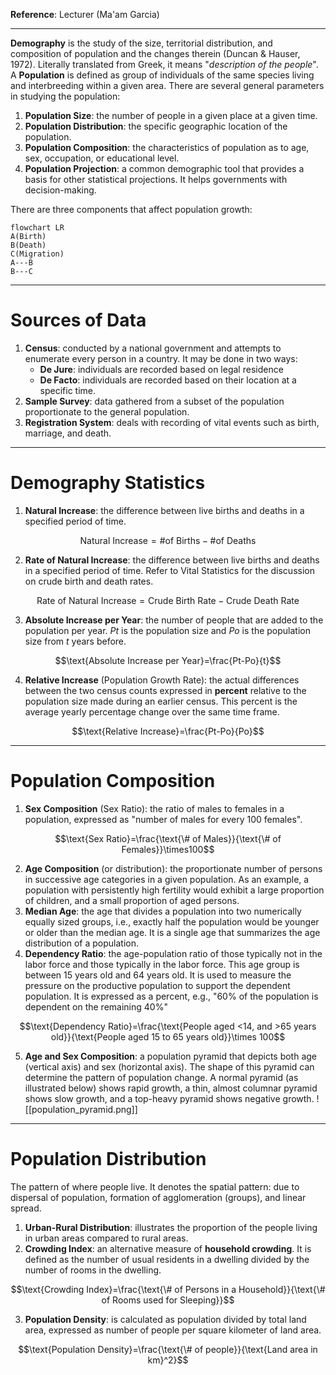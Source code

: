 **Reference**: Lecturer (Ma'am Garcia)

___

**Demography** is the study of the size, territorial distribution, and composition of population and the changes therein (Duncan & Hauser, 1972). Literally translated from Greek, it means "*description of the people*". A **Population** is defined as group of individuals of the same species living and interbreeding within a given area. There are several general parameters in studying the population:
1. **Population Size**: the number of people in a given place at a given time.
2. **Population Distribution**: the specific geographic location of the population.
3. **Population Composition**: the characteristics of population as to age, sex, occupation, or educational level.
4. **Population Projection**: a common demographic tool that provides a basis for other statistical projections. It helps governments with decision-making.

There are three components that affect population growth:

```mermaid
flowchart LR
A(Birth)
B(Death)
C(Migration)
A---B
B---C
```

___

# Sources of Data
1. **Census**: conducted by a national government and attempts to enumerate every person in a country. It may be done in two ways:
	- **De Jure**: individuals are recorded based on legal residence
	- **De Facto**: individuals are recorded based on their location at a specific time.
2. **Sample Survey**: data gathered from a subset of the population proportionate to the general population.
3. **Registration System**: deals with recording of vital events such as birth, marriage, and death.

___

# Demography Statistics
1. **Natural Increase**: the difference between live births and deaths in a specified period of time.

$$\text{Natural Increase}=\text{\# of Births}-\text{\# of Deaths}$$

2. **Rate of Natural Increase**: the difference between live births and deaths in a specified period of time. Refer to Vital Statistics for the discussion on crude birth and death rates.

$$\text{Rate of Natural Increase}=\text{Crude Birth Rate}-\text{Crude Death Rate}$$

3. **Absolute Increase per Year**: the number of people that are added to the population per year. $Pt$ is the population size and $Po$ is the population size from $t$ years before.

$$\text{Absolute Increase per Year}=\frac{Pt-Po}{t}$$

4. **Relative Increase** (Population Growth Rate): the actual differences between the two census counts expressed in **percent** relative to the population size made during an earlier census. This percent is the average yearly percentage change over the same time frame.

$$\text{Relative Increase}=\frac{Pt-Po}{Po}$$

___

# Population Composition
1. **Sex Composition** (Sex Ratio): the ratio of males to females in a population, expressed as "number of males for every 100 females".

$$\text{Sex Ratio}=\frac{\text{\# of Males}}{\text{\# of Females}}\times100$$

2. **Age Composition** (or distribution): the proportionate number of persons in successive age categories in a given population. As an example, a population with persistently high fertility would exhibit a large proportion of children, and a small proportion of aged persons.
3. **Median Age**: the age that divides a population into two numerically equally sized groups, i.e., exactly half the population would be younger or older than the median age. It is a single age that summarizes the age distribution of a population.
4. **Dependency Ratio**: the age-population ratio of those typically not in the labor force and those typically in the labor force. This age group is between 15 years old and 64 years old. It is used to measure the pressure on the productive population to support the dependent population. It is expressed as a percent, e.g., "60% of the population is dependent on the remaining 40%"

$$\text{Dependency Ratio}=\frac{\text{People aged <14, and >65 years old}}{\text{People aged 15 to 65 years old}}\times 100$$

5. **Age and Sex Composition**: a population pyramid that depicts both age (vertical axis) and sex (horizontal axis). The shape of this pyramid can determine the pattern of population change. A normal pyramid (as illustrated below) shows rapid growth, a thin, almost columnar pyramid shows slow growth, and a top-heavy pyramid shows negative growth.
![[population_pyramid.png]]

___

# Population Distribution
The pattern of where people live. It denotes the spatial pattern: due to dispersal of population, formation of agglomeration (groups), and linear spread.
1. **Urban-Rural Distribution**: illustrates the proportion of the people living in urban areas compared to rural areas.
2. **Crowding Index**: an alternative measure of **household crowding**. It is defined as the number of usual residents in a dwelling divided by the number of rooms in the dwelling.

$$\text{Crowding Index}=\frac{\text{\# of Persons in a Household}}{\text{\# of Rooms used for Sleeping}}$$

3. **Population Density**: is calculated as population divided by total land area, expressed as number of people per square kilometer of land area.

$$\text{Population Density}=\frac{\text{\# of people}}{\text{Land area in km}^2}$$
